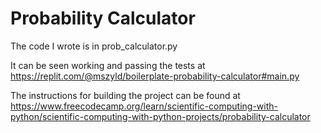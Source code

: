# Probability Calculator

The code I wrote is in prob_calculator.py

It can be seen working and passing the tests at https://replit.com/@mszyld/boilerplate-probability-calculator#main.py

The instructions for building the project can be found at https://www.freecodecamp.org/learn/scientific-computing-with-python/scientific-computing-with-python-projects/probability-calculator

